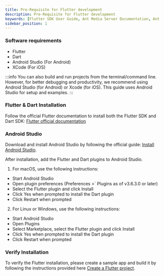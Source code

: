 ```yaml
---
title: Pre-Requisite for Flutter development
description: Pre-Requisite for Flutter development 
keywords: [Flutter SDK User Guide, Ant Media Server Documentation, Ant Media Server Tutorials]
sidebar_position: 1
---
```


### Software requirements

*   Flutter
*   Dart
*   Android Studio (For Android)
*   XCode (For iOS)

:::info
You can also build and run projects from the terminal/command line. However, for better debugging and productivity, we recommend using Android Studio (for Android) or Xcode (for iOS). This guide uses Android Studio for setup and examples.
:::

### Flutter & Dart Installation

Follow the official Flutter documentation to install both the Flutter SDK and Dart SDK: [Flutter official documentation](https://docs.flutter.dev/get-started/install?gclid=Cj0KCQjwg_iTBhDrARIsAD3Ib5jaxKUnDo7Vc2XMY1sZSPRPkt1CRsb-ALyYuUMFrrnalhPkrIlTLaIaAvcbEALw_wcB&gclsrc=aw.ds)

### Android Studio

Download and install Android Studio by following the official guide: [Install Android Studio](https://developer.android.com/studio/install.html). 

After installation, add the Flutter and Dart plugins to Android Studio.

1. For macOS, use the following instructions:

 - Start Android Studio
 - Open plugin preferences (Preferences >` Plugins as of v3.6.3.0 or later)
 - Select the Flutter plugin and click Install
 - Click Yes when prompted to install the Dart plugin
 - Click Restart when prompted

2. For Linux or Windows, use the following instructions:

 - Start Android Studio
 - Open Plugins
 - Select Marketplace, select the Flutter plugin and click Install
 - Click Yes when prompted to install the Dart plugin
 - Click Restart when prompted

### Verify Installation

To verify the Flutter installation, please create a sample app and build it by following the instructions provided here [Create a Flutter project](https://docs.flutter.dev/get-started/codelab).
